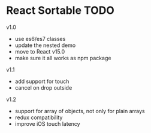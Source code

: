 # React Sortable TODO


v1.0

- use es6/es7 classes
- update the nested demo
- move to React v15.0
- make sure it all works as npm package

v1.1
- add support for touch
- cancel on drop outside

v1.2
- support for array of objects, not only for plain arrays
- redux compatibility
- improve iOS touch latency